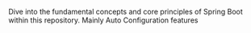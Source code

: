 Dive into the fundamental concepts and core principles of Spring Boot within this repository.
Mainly Auto Configuration features
